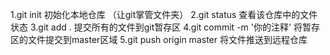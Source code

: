 <!-- git 是一个分布式代码管理工具 -->
1.git init 初始化本地仓库 （让git掌管文件夹）
2.git status 查看该仓库中的文件状态
3.git add . 提交所有的文件到git暂存区
4.git commit -m '你的注释' 将暂存区的文件提交到master区域 
5.git push origin master 将文件推送到远程仓库